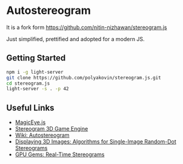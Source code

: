 # Autostereogram

It is a fork form https://github.com/nitin-nizhawan/stereogram.js

Just simplified, prettified and adopted for a modern JS.


## Getting Started

```sh
npm i -g light-server
git clone https://github.com/polyakovin/stereogram.js.git
cd stereogram.js
light-server -s . -p 42
```

## Useful Links

- [MagicEye.js](https://github.com/peeinears/MagicEye.js)
- [Stereogram 3D Game Engine](https://github.com/ammonb/stereogram-raycaster)
- [Wiki: Autostereogram](https://en.wikipedia.org/wiki/Autostereogram)
- [Displaying 3D Images: Algorithms for Single-Image Random-Dot Stereograms](https://www2.cs.sfu.ca/CourseCentral/414/li/material/refs/SIRDS-Computer-94.pdf)
- [GPU Gems: Real-Time Stereograms](https://developer.nvidia.com/sites/all/modules/custom/gpugems/books/GPUGems/gpugems_ch41.html)
